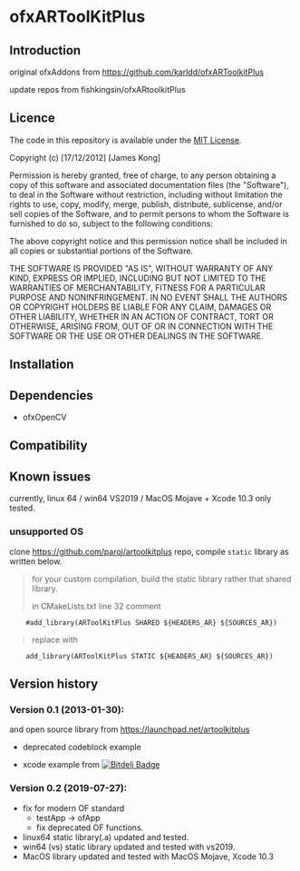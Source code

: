 # ofxARToolKitPlus

## Introduction
original ofxAddons from 
https://github.com/karldd/ofxARToolkitPlus

update repos from 
fishkingsin/ofxARtoolkitPlus

## Licence
The code in this repository is available under the [MIT License](https://secure.wikimedia.org/wikipedia/en/wiki/Mit_license).

Copyright (c) [17/12/2012] [James Kong]

Permission is hereby granted, free of charge, to any person obtaining a copy of this software and associated documentation files (the "Software"), to deal in the Software without restriction, including without limitation the rights to use, copy, modify, merge, publish, distribute, sublicense, and/or sell copies of the Software, and to permit persons to whom the Software is furnished to do so, subject to the following conditions:

The above copyright notice and this permission notice shall be included in all copies or substantial portions of the Software.

THE SOFTWARE IS PROVIDED "AS IS", WITHOUT WARRANTY OF ANY KIND, EXPRESS OR IMPLIED, INCLUDING BUT NOT LIMITED TO THE WARRANTIES OF MERCHANTABILITY, FITNESS FOR A PARTICULAR PURPOSE AND NONINFRINGEMENT. IN NO EVENT SHALL THE AUTHORS OR COPYRIGHT HOLDERS BE LIABLE FOR ANY CLAIM, DAMAGES OR OTHER LIABILITY, WHETHER IN AN ACTION OF CONTRACT, TORT OR OTHERWISE, ARISING FROM, OUT OF OR IN CONNECTION WITH THE SOFTWARE OR THE USE OR OTHER DEALINGS IN THE SOFTWARE.

## Installation


## Dependencies
- ofxOpenCV

## Compatibility


## Known issues
currently, linux 64 / win64 VS2019 / MacOS Mojave + Xcode 10.3 only tested. </br>

### unsupported OS
clone https://github.com/paroj/artoolkitplus repo, compile `static` library as written below.

> for your custom compilation, build the static library rather that shared library.
>
> in CMakeLists.txt line 32
> comment 
```
    #add_library(ARToolKitPlus SHARED ${HEADERS_AR} ${SOURCES_AR})
```
> replace with
```
	add_library(ARToolKitPlus STATIC ${HEADERS_AR} ${SOURCES_AR})
```

## Version history

### Version 0.1 (2013-01-30):

and open source library from
https://launchpad.net/artoolkitplus

- deprecated codeblock example
+ xcode example from 
[![Bitdeli Badge](https://d2weczhvl823v0.cloudfront.net/fishkingsin/ofxartoolkitplus/trend.png)](https://bitdeli.com/free "Bitdeli Badge")

### Version 0.2 (2019-07-27):
- fix for modern OF standard 
	- testApp -> ofApp
	- fix deprecated OF functions.
- linux64 static library(.a) updated and tested.
- win64 (vs) static library updated and tested with vs2019.
- MacOS library updated and tested with MacOS Mojave, Xcode 10.3
